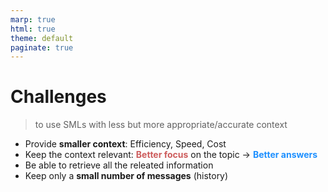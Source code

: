 ```yaml
---
marp: true
html: true
theme: default
paginate: true
---
```

<style>
.dodgerblue {
  color: dodgerblue;
}
.indianred {
  color: indianred;
}
</style>
# Challenges 
> to use SMLs with less but more appropriate/accurate context

- Provide **smaller context**: Efficiency, Speed, Cost
- Keep the context relevant: <span class="indianred">**Better focus**</span> on the topic -> <span class="dodgerblue">**Better answers**</span>
- Be able to retrieve all the releated information
- Keep only a **small number of messages** (history)
